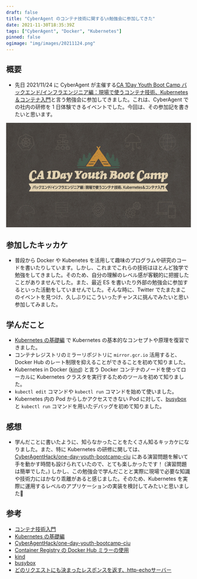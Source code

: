 ```yaml
---
draft: false
title: "CyberAgent のコンテナ技術に関する\n勉強会に参加してきた"
date: 2021-11-30T18:35:39Z
tags: ["CyberAgent", "Docker", "Kubernetes"]
pinned: false
ogimage: "img/images/20211124.png"
---
```


## 概要

- 先日 2021/11/24 に CyberAgent が主催する[CA 1Day Youth Boot Camp バックエンド/インフラエンジニア編：現場で使うコンテナ技術、Kubernetes＆コンテナ入門](https://www.cyberagent.co.jp/careers/students/career_event/detail/id=26761)と言う勉強会に参加してきました。これは、CyberAgent での社内の研修を 1 日体験できるイベントでした。今回は、その参加記を書きたいと思います。

![CA_1Day_Youth_Boot_Camp.jpg](CA_1Day_Youth_Boot_Camp.jpg)

## 参加したキッカケ

- 普段から Docker や Kubenetes を活用して趣味のプログラムや研究のコードを書いたりしています。しかし、これまでこれらの技術はほとんど独学で勉強をしてきました。そのため、自分の理解のレベル感が客観的に把握したことがありませんでした。また、最近 ES を書いたり外部の勉強会に参加するといった活動をしていませんでした。そんな時に、Twitter でたまたまこのイベントを見つけ、久しぶりにこういったチャンスに挑んでみたいと思い参加してみました。

## 学んだこと

- [Kubernetes の基礎編](https://speakerdeck.com/bo0km4n/ca-1day-youth-bootcamp-ciu-kubernetes) で Kubernetes の基本的なコンセプトや原理を復習できました。
- コンテナレジストリのミラーリポジトリに `mirror.gcr.io` 活用すると、Docker Hub のレート制限を抑えることができることを初めて知りました。
- Kubernetes in Docker ([kind](https://kind.sigs.k8s.io/)) と言う Docker コンテナのノードを使ってローカルに Kubernetes クラスタを実行するためのツールを初めて知りました。
- `kubectl edit` コマンドや `kubectl run` コマンドを始めて使いました。
- Kubernetes 内の Pod からしかアクセスできない Pod に対して、[busybox](https://hub.docker.com/_/busybox) と `kubectl run` コマンドを用いたデバッグを初めて知りました。

## 感想

- 学んだことに書いたように、知らなかったことをたくさん知るキッカケになりました。また、特に Kubernetes の研修に関しては、[CyberAgentHack/one-day-youth-bootcamp-ciu](https://github.com/CyberAgentHack/one-day-youth-bootcamp-ciu) にある演習問題を解いて手を動かす時間も設けられていたので、とても楽しかったです！ (演習問題は簡単でした。) しかし、この勉強会で学んだことと実際に現場で必要な知識や技術力にはかなり乖離があると感じました。そのため、Kubernetes を実際に運用するレベルのアプリケーションの実装を検討してみたいと思いました🤞

## 参考

- [コンテナ技術入門](https://speakerdeck.com/zuiurs/ca-1day-youth-boot-camp-introduction-to-container-technology)
- [Kubernetes の基礎編](https://speakerdeck.com/bo0km4n/ca-1day-youth-bootcamp-ciu-kubernetes)
- [CyberAgentHack/one-day-youth-bootcamp-ciu](https://github.com/CyberAgentHack/one-day-youth-bootcamp-ciu)
- [Container Registry の Docker Hub ミラーの使用](https://cloud.google.com/container-registry/docs/using-dockerhub-mirroring?hl=ja#cli)
- [kind](https://kind.sigs.k8s.io/)
- [busybox](https://hub.docker.com/_/busybox)
- [どのリクエストにも決まったレスポンスを返す、http-echoサーバー](https://kazuhira-r.hatenablog.com/entry/2020/11/13/004940)
